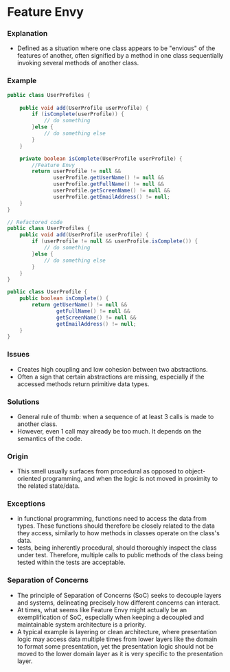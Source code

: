 # Feature Envy 
### Explanation
- Defined as a situation where one class appears to be "envious" of the features of another, often signified by a method in one class sequentially invoking several methods of another class.

### Example
```java
public class UserProfiles { 
    
    public void add(UserProfile userProfile) { 
        if (isComplete(userProfile)) {
            // do something
        }else {
            // do something else
        }
    }

    private boolean isComplete(UserProfile userProfile) { 
        //Feature Envy
        return userProfile != null &&
               userProfile.getUserName() != null &&
               userProfile.getFullName() != null &&
               userProfile.getScreenName() != null &&
               userProfile.getEmailAddress() != null;
    } 
}

// Refactored code
public class UserProfiles {
    public void add(UserProfile userProfile) { 
        if (userProfile != null && userProfile.isComplete()) {
            // do something
        }else {
            // do something else
        }
    }
}

public class UserProfile {
	public boolean isComplete() {
		return getUserName() != null && 
                getFullName() != null &&
                getScreenName() != null && 
                getEmailAddress() != null;
	}
}
```

### Issues
- Creates high coupling and low cohesion between two abstractions.
- Often a sign that certain abstractions are missing, especially if the accessed methods return primitive data types.

### Solutions
- General rule of thumb: when a sequence of at least 3 calls is made to another class.
- However, even 1 call may already be too much. It depends on the semantics of the code.

### Origin
- This smell usually surfaces from procedural as opposed to object-oriented programming, and when the logic is not moved in proximity to the related state/data.

### Exceptions
- in functional programming, functions need to access the data from types. These functions should therefore be closely related to the data they access, similarly to how methods in classes operate on the class's data.
- tests, being inherently procedural, should thoroughly inspect the class under test. Therefore, multiple calls to public methods of the class being tested within the tests are acceptable.

### Separation of Concerns
- The principle of Separation of Concerns (SoC) seeks to decouple layers and systems, delineating precisely how different concerns can interact.
- At times, what seems like Feature Envy might actually be an exemplification of SoC, especially when keeping a decoupled and maintainable system architecture is a priority.
- A typical example is layering or clean architecture, where presentation logic may access data multiple times from lower layers like the domain to format some presentation, yet the presentation logic should not be moved to the lower domain layer as it is very specific to the presentation layer.
